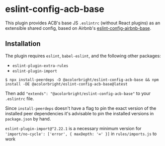 # eslint-config-acb-base

This plugin provides ACB's base JS `.eslintrc` (without React plugins) as an extensible shared config, based on Airbnb's
[eslint-config-airbnb-base](https://github.com/airbnb/javascript/tree/master/packages/eslint-config-airbnb-base).

## Installation

The plugin requires `eslint`, `babel-eslint`, and the following other packages:

- `eslint-plugin-extra-rules`
- `eslint-plugin-import`

```shell
$ npx install-peerdeps -D @acolorbright/eslint-config-acb-base && npm install -DE @acolorbright/eslint-config-acb-base@latest
```

Then add `"extends": "@acolorbright/eslint-config-acb-base"` to your `.eslintrc` file.

Since `install-peerdeps` doesn't have a flag to pin the exact version of the installed peer dependencies it's advisable to pin the installed versions in `package.json` by hand.

`eslint-plugin-import@^2.22.1` is a necessary minimum version for `'import/no-cycle': ['error', { maxDepth: '∞' }]` in `rules/imports.js` to work
